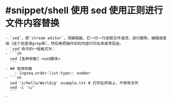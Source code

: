 # #snippet/shell 使用 sed 使用正则进行文件内容替换
	- `sed`，即`stream editor`，流编辑器，它一行一行读取文件或流，进行删除，编辑或查询（这个还是请grep来），然后再把操作后的内容打印出来或写回去。
	- `sed`命令的一般格式为：
	- ```sh
	  sed [各种参数] <sed脚本> 
	  ```
	- ## 常用参数
		- logseq.order-list-type:: number
	- ```sh
	  sed 's/Hello/World/g' example.txt # 打印在终端上，不修改文件
	  sed -i 's/'
	  ```
	-